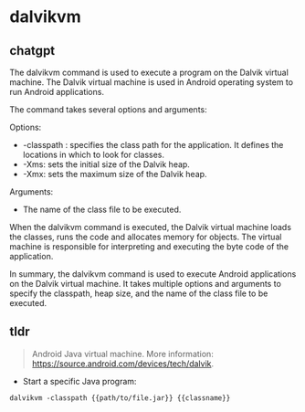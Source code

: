 # dalvikvm 
## chatgpt 
The dalvikvm command is used to execute a program on the Dalvik virtual machine. The Dalvik virtual machine is used in Android operating system to run Android applications. 

The command takes several options and arguments:

Options: 

- -classpath : specifies the class path for the application. It defines the locations in which to look for classes.
- -Xms: sets the initial size of the Dalvik heap. 
- -Xmx: sets the maximum size of the Dalvik heap.

Arguments:
- The name of the class file to be executed.

When the dalvikvm command is executed, the Dalvik virtual machine loads the classes, runs the code and allocates memory for objects. The virtual machine is responsible for interpreting and executing the byte code of the application.

In summary, the dalvikvm command is used to execute Android applications on the Dalvik virtual machine. It takes multiple options and arguments to specify the classpath, heap size, and the name of the class file to be executed. 

## tldr 
 
> Android Java virtual machine.
> More information: <https://source.android.com/devices/tech/dalvik>.

- Start a specific Java program:

`dalvikvm -classpath {{path/to/file.jar}} {{classname}}`

